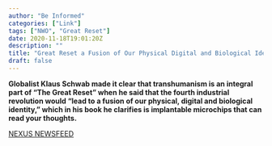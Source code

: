 ```yaml
---
author: "Be Informed"
categories: ["Link"]
tags: ["NWO", "Great Reset"]
date: 2020-11-18T19:01:20Z
description: ""
title: "Great Reset a Fusion of Our Physical Digital and Biological Identity Says Schwab"
draft: false
---
```


**Globalist Klaus Schwab made it clear that transhumanism is an  integral part of “The Great Reset” when he said that the fourth  industrial revolution would “lead to a fusion of our physical, digital  and biological identity,” which in his book he clarifies is implantable  microchips that can read your thoughts.**  

[NEXUS NEWSFEED](https://www.nexusnewsfeed.com/article/geopolitics/great-reset-a-fusion-of-our-physical-digital-and-biological-identity-says-schwab/)